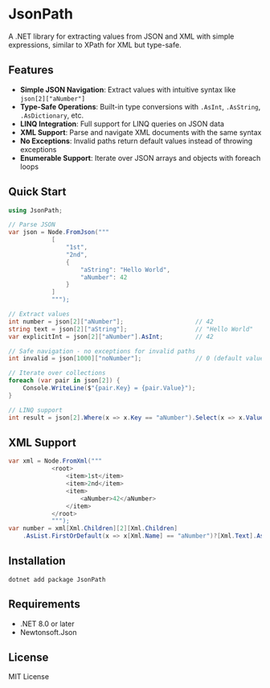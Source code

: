 # JsonPath

A .NET library for extracting values from JSON and XML with simple expressions, similar to XPath for XML but type-safe.

## Features

- **Simple JSON Navigation**: Extract values with intuitive syntax like `json[2]["aNumber"]`
- **Type-Safe Operations**: Built-in type conversions with `.AsInt`, `.AsString`, `.AsDictionary`, etc.
- **LINQ Integration**: Full support for LINQ queries on JSON data
- **XML Support**: Parse and navigate XML documents with the same syntax
- **No Exceptions**: Invalid paths return default values instead of throwing exceptions
- **Enumerable Support**: Iterate over JSON arrays and objects with foreach loops

## Quick Start

```csharp
using JsonPath;

// Parse JSON
var json = Node.FromJson("""
            [
                "1st",
                "2nd",
                {
                    "aString": "Hello World",
                    "aNumber": 42
                }
            ]
            """);

// Extract values
int number = json[2]["aNumber"];                    // 42
string text = json[2]["aString"];                   // "Hello World"
var explicitInt = json[2]["aNumber"].AsInt;         // 42

// Safe navigation - no exceptions for invalid paths
int invalid = json[1000]["noNumber"];               // 0 (default value)

// Iterate over collections
foreach (var pair in json[2]) {
    Console.WriteLine($"{pair.Key} = {pair.Value}");
}

// LINQ support
int result = json[2].Where(x => x.Key == "aNumber").Select(x => x.Value).First();
```

## XML Support

```csharp
var xml = Node.FromXml("""
            <root>
                <item>1st</item>
                <item>2nd</item>
                <item>
                    <aNumber>42</aNumber>
                </item>
            </root>
            """);
var number = xml[Xml.Children][2][Xml.Children]
    .AsList.FirstOrDefault(x => x[Xml.Name] == "aNumber")?[Xml.Text].AsInt;
```

## Installation

```
dotnet add package JsonPath
```

## Requirements

- .NET 8.0 or later
- Newtonsoft.Json

## License

MIT License
